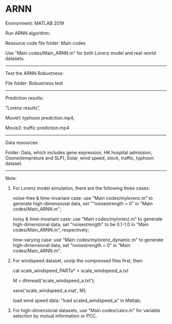 # ARNN
Environment: MATLAB 2019

Run ARNN algorithm:

Resource code file folder: Main codes

Use "Main codes/Main_ARNN.m" for both Lorenz model and real-world datasets.

***********************************************************************************************************
Test the ARNN Robustness:

File folder: Robustness test

***********************************************************************************************************
Prediction results:

"Lorenz results",

Movie1: typhoon prediction.mp4, 

Movie2: traffic prediction.mp4

***********************************************************************************************************
Data resources:

Folder: Data, which includes gene expression, HK hospital admission, Ozone(tempreture and SLP), Solar, wind speed, stock, traffic, typhoon dataset.

***********************************************************************************************************
Note: 

1. For Lorenz model simulation, there are the following three cases:

   noise-free & time-invariant case:  use "Main codes/mylorenz.m" to generate high-dimensional data, set ""noisestrength = 0" in "Main codes/Main_ARNN.m";
   
   noisy & time-invariant case: use "Main codes/mylorenz.m" to generate high-dimensional data, set "noisestrength" to be 0.1-1.0 in "Main codes/Main_ARNN.m", respectively;
   
   time-varying case: use "Main codes/mylorenz_dynamic.m" to generate high-dimensional data, set "noisestrength = 0" in "Main codes/Main_ARNN.m".


2. For windspeed dataset, unzip the compressed files first, then  

   cat scale_windspeed_PARTa* > scale_windspeed_a.txt   

   M = dlmread('scale_windspeed_a.txt'); 

   save('scale_windspeed_a.mat', M);
   
   load wind speed data:  "load scaled_windspeed_a" in Matlab;


3. For high-dimensional datasets, use "Main codes/calcv.m" for variable selection by mutual information or PCC.
